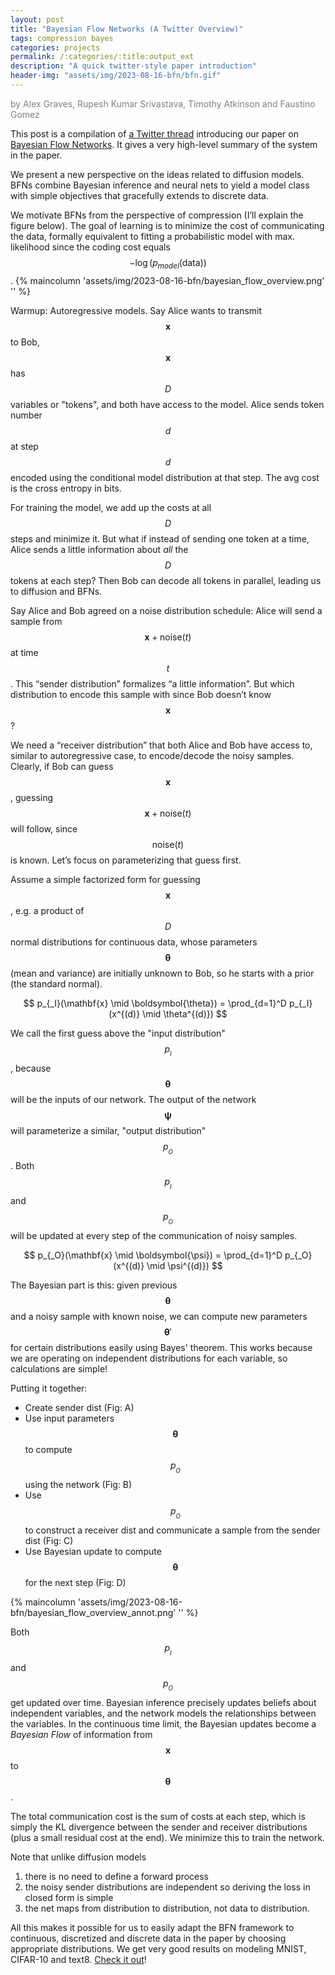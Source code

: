 ```yaml
---
layout: post
title: "Bayesian Flow Networks (A Twitter Overview)"
tags: compression bayes
categories: projects
permalink: /:categories/:title:output_ext
description: "A quick twitter-style paper introduction"
header-img: "assets/img/2023-08-16-bfn/bfn.gif"
---
```


<span style="color: gray">by Alex Graves, Rupesh Kumar Srivastava, Timothy Atkinson and Faustino Gomez</span>

This post is a compilation of [a Twitter thread](https://twitter.com/rupspace/status/1691584987148218841?s=61&t=NoDMXm3EpQb10TiP3CyzHg) introducing our paper on [Bayesian Flow Networks](https://arxiv.org/abs/2308.07037).
It gives a very high-level summary of the system in the paper.

<!--more-->

We present a new perspective on the ideas related to diffusion models. BFNs combine Bayesian inference and neural nets to yield a model class with simple objectives that gracefully extends to discrete data. 

We motivate BFNs from the perspective of compression (I’ll explain the figure below). The goal of learning is to minimize the cost of communicating the data, formally equivalent to fitting a probabilistic model with max. likelihood since the coding cost equals $$-\log(p_{model}(\text{data}))$$.
{% maincolumn 'assets/img/2023-08-16-bfn/bayesian_flow_overview.png' '' %}

Warmup: Autoregressive models. Say Alice wants to transmit $$\mathbf{x}$$ to Bob, $$\mathbf{x}$$ has $$D$$ variables or "tokens", and both have access to the model. Alice sends token number $$d$$ at step $$d$$ encoded using the conditional model distribution at that step. The avg cost is the cross entropy in bits.

For training the model, we add up the costs at all $$D$$ steps and minimize it. But what if instead of sending one token at a time, Alice sends a little information about *all* the $$D$$ tokens at each step? Then Bob can decode all tokens in parallel, leading us to diffusion and BFNs.

Say Alice and Bob agreed on a noise distribution schedule: Alice will send a sample from $$\mathbf{x} + \text{noise}(t)$$ at time $$t$$. This “sender distribution” formalizes “a little information”. But which distribution to encode this sample with since Bob doesn’t know $$\mathbf{x}$$?

We need a “receiver distribution” that both Alice and Bob have access to, similar to autoregressive case, to encode/decode the noisy samples. Clearly, if Bob can guess $$\mathbf{x}$$, guessing $$\mathbf{x} + \text{noise}(t)$$ will follow, since $$\text{noise}(t)$$ is known. Let’s focus on parameterizing that guess first.

Assume a simple factorized form for guessing $$\mathbf{x}$$, e.g. a product of $$D$$ normal distributions for continuous data, whose parameters $$\boldsymbol{\theta}$$ (mean and variance) are initially unknown to Bob, so he starts with a prior (the standard normal).

$$ p_{_I}(\mathbf{x} \mid \boldsymbol{\theta}) = \prod_{d=1}^D p_{_I}(x^{(d)} \mid \theta^{(d)}) $$

We call the first guess above the "input distribution" $$p_{_I}$$, because $$\mathbf{\theta}$$ will be the inputs of our network. The output of the network $$\boldsymbol{\psi}$$ will parameterize a similar, "output distribution" $$p_{_O}$$. Both $$p_{_I}$$ and $$p_{_O}$$ will be updated at every step of the communication of noisy samples.

$$ p_{_O}(\mathbf{x} \mid \boldsymbol{\psi}) = \prod_{d=1}^D p_{_O}(x^{(d)} \mid \psi^{(d)}) $$

The Bayesian part is this: given previous $$\boldsymbol{\theta}$$ and a noisy sample with known noise, we can compute new parameters $$\boldsymbol{\theta}'$$ for certain distributions easily using Bayes' theorem. This works because we are operating on independent distributions for each variable, so calculations are simple!

Putting it together:
- Create sender dist (Fig: A)
- Use input parameters $$\boldsymbol{\theta}$$ to compute $$p_{_O}$$ using the network (Fig: B)
- Use $$p_{_O}$$ to construct a receiver dist and communicate a sample from the sender dist (Fig: C)
- Use Bayesian update to compute $$\boldsymbol{\theta}$$ for the next step (Fig: D)

{% maincolumn 'assets/img/2023-08-16-bfn/bayesian_flow_overview_annot.png' '' %}

Both $$p_{_I}$$ and $$p_{_O}$$ get updated over time. Bayesian inference precisely updates beliefs about independent variables, and the network models the relationships between the variables. In the continuous time limit, the Bayesian updates become a *Bayesian Flow* of information from $$\mathbf{x}$$ to $$\boldsymbol{\theta}$$.

The total communication cost is the sum of costs at each step, which is simply the KL divergence between the sender and receiver distributions (plus a small residual cost at the end). We minimize this to train the network.

Note that unlike diffusion models
1) there is no need to define a forward process
2) the noisy sender distributions are independent so deriving the loss in closed form is simple
3) the net maps from distribution to distribution, not data to distribution.

All this makes it possible for us to easily adapt the BFN framework to continuous, discretized and discrete data in the paper by choosing appropriate distributions. We get very good results on modeling MNIST, CIFAR-10 and text8. [Check it out](https://arxiv.org/abs/2308.07037)!

